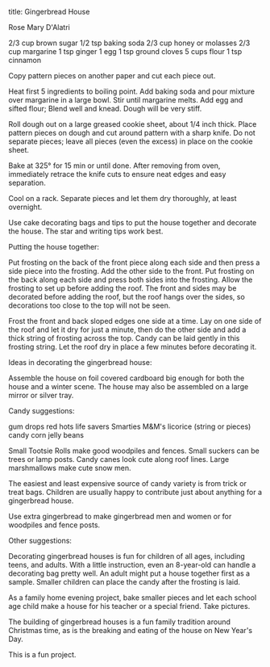 title: Gingerbread House

Rose Mary D'Alatri

2/3 cup brown sugar	1/2 tsp baking soda
2/3 cup honey or molasses	2/3 cup margarine
1 tsp ginger	1 egg
1 tsp ground cloves	5 cups flour
1 tsp cinnamon

Copy pattern pieces on another paper and cut each piece out.

Heat first 5 ingredients to boiling point.  Add baking soda and pour mixture over margarine in a large bowl.  Stir until margarine melts.  Add egg and sifted flour; Blend well and knead.  Dough will be very stiff.

Roll dough out on a large greased cookie sheet, about 1/4 inch thick.  Place pattern pieces on dough and cut around pattern with a sharp knife.  Do not separate pieces; leave all pieces (even the excess) in place on the cookie sheet.

Bake at 325° for 15 min or until done.  After removing from oven, immediately retrace the knife cuts to ensure neat edges and easy separation.

Cool on a rack.  Separate pieces and let them dry thoroughly, at least overnight.

Use cake decorating bags and tips to put the house together and decorate the house.  The star and writing tips work best.

Putting the house together:

Put frosting on the back of the front piece along each side and then press a side piece into the frosting.  Add the other side to the front.  Put frosting on the back along each side and press both sides into the frosting.  Allow the frosting to set up before adding the roof.  The front and sides may be decorated before adding the roof, but the roof hangs over the sides, so decorations too close to the top will not be seen.

Frost the front and back sloped edges one side at a time.  Lay on one side of the roof and let it dry for just a minute, then do the other side and add a thick string of frosting across the top.  Candy can be laid gently in this frosting string.  Let the roof dry in place a few minutes before decorating it.

Ideas in decorating the gingerbread house:

Assemble the house on foil covered cardboard big enough for both the house and a winter scene.  The house may also be assembled on a large mirror or silver tray.

Candy suggestions:

gum drops	red hots
life savers	Smarties
M&M's	licorice (string or pieces)
candy corn	jelly beans

Small Tootsie Rolls make good woodpiles and fences.
Small suckers can be trees or lamp posts.
Candy canes look cute along roof lines.
Large marshmallows make cute snow men.

The easiest and least expensive source of candy variety is from trick or treat bags.  Children are usually happy to contribute just about anything for a gingerbread house.

Use extra gingerbread to make gingerbread men and women or for woodpiles and fence posts.

Other suggestions:

Decorating gingerbread houses is fun for children of all ages, including teens, and adults.  With a little instruction, even an 8-year-old can handle a decorating bag pretty well.  An adult might put a house together first as a sample.  Smaller children can place the candy after the frosting is laid.

As a family home evening project, bake smaller pieces and let each school age child make a house for his teacher or a special friend.  Take pictures.

The building of gingerbread houses is a fun family tradition around Christmas time, as is the breaking and eating of the house on New Year's Day.

This is a fun project.
